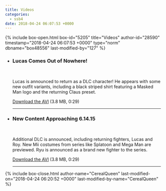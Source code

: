 ```yaml
---
title: Videos
categories:
  - ssb4
date: 2018-04-24 06:07:53 +0000
---
```

{% include box-open.html box-id="5205" title="Videos" author-id="28590" timestamp="2018-04-24 06:07:53 +0000" type="norm" dbname="box48556" last-modified-by="127" %}
<ul class="pics">
<li>
<a class="picleft" ><youtube vid="zwIhEXVRCog" width="350" height="250"/></a>
<h3>
Lucas Comes Out of Nowhere!</h3><br />
<p>Lucas is announced to return as a DLC character! He appears with some new outfit variants, including a black striped shirt featuring a Masked Man logo and the returning Claus preset.</p>
<p><a href="m2com1_subbed.avi">Download the AVI</a> (3.8 MB, 0:29)</p>
<div class="hr"><hr /></div>
</li>
</ul>
<ul class="pics">
<li>
<a class="picleft" ><youtube vid="WWM-SCjIuNg" width="350" height="250"/></a>
<h3>
New Content Approaching 6.14.15</h3><br />
<p>Additional DLC is announced, including returning fighters, Lucas and Roy. New Mii costumes from series like Splatoon and Mega Man are previewed. Ryu is announced as a brand new fighter to the series.</p>
<p><a href="m2com1_subbed.avi">Download the AVI</a> (3.8 MB, 0:29)</p>
<div class="hr"><hr /></div>
</li>
</ul>
{% include box-close.html author-name="CerealQueen" last-modified-on="2018-04-24 06:20:52 +0000" last-modified-by-name="CerealQueen" %}
